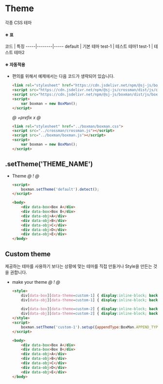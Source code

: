 # Theme
각종 CSS 테마  
        
#### ※ 표
코드 | 특징
-----|--------|-----
default | 기본 테마
test-1 | 테스트 테마1
test-1 | 테스트 테마2

#### ※ 자동적용
- 편의를 위해서 예제에서는 다음 코드가 생략되어 있습니다.
    ```html
    <link rel="stylesheet" href="https://cdn.jsdelivr.net/npm/@sj-js/boxman/dist/css/boxman.css">
    <script src="https://cdn.jsdelivr.net/npm/@sj-js/crossman/dist/js/crossman.js"></script>
    <script src="https://cdn.jsdelivr.net/npm/@sj-js/boxman/dist/js/boxman.js"></script>
    <script>
        var boxman = new BoxMan();
    </script>
    ```
    
    *@* *+prefix* *x* *@* 
    ```html
    <link rel="stylesheet" href="../boxman/boxman.css">
    <script src="../crossman/crossman.js"></script>
    <script src="../boxman/boxman.js"></script>
    <script> 
        var boxman = new BoxMan();
    </script>
    ```
  
  

## .setTheme('THEME_NAME')
- Theme
    *@* *!* *@*
    ```html
    <script>
        boxman.setTheme('default').detect();     
    </script>
    
    <body>
        <div data-box>Box A</div>
        <div data-box>Box B</div>
        <div data-obj>A</div>
        <div data-obj>B</div>
        <div data-obj>C</div>
        <div data-obj>D</div>
        <div data-obj>E</div>
    </body>
    ```
  
## Custom theme
제공하는 테마를 사용하기 보다는 상황에 맞는 테마를 직접 만들거나 Style을 만든는 것을 권합니다.  
- make your theme
    *@* *!* *@*
    ```html
    <style>
        div[data-box][data-theme=custom-1] { display:inline-block; background:#77ccee; border:2px solid #AAAAAA; border-radius:15px; width:150px; min-height:80px; vertical-align:top; }
        div[data-obj][data-theme=custom-1] { display:inline-block; background:#aa99bb; border:2px solid #EEEEEE; border-radius:15px; width:30px; height:30px; vertical-align:top; }
            
        div[data-box][data-theme=custom-2] { display:inline-block; background:#FFFFFF; border:2px solid #3F7F5F; border-radius:5px; width:150px; min-height:80px; vertical-align:top; }
        div[data-obj][data-theme=custom-2] { display:inline-block; background:#FFFFFF; border:2px solid #665856; border-radius:5px; width:30px; height:30px; vertical-align:top; }
    </style>
    <script>
        boxman.setTheme('custom-1').setup({appendType:BoxMan.APPEND_TYPE_BETWEEN}).detect();
    </script>
    
    <body>
        <div data-box>Box A</div>
        <div data-box>Box B</div>        
        <div data-obj>A</div>
        <div data-obj>B</div>
        <div data-obj>C</div>
        <div data-obj>D</div>
        <div data-obj>E</div>
    </body>
    ```  